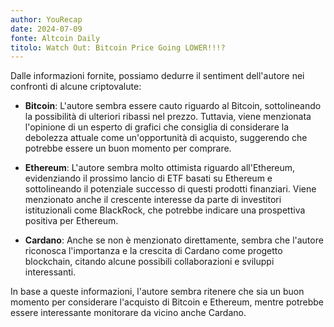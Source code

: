 ```yaml
---
author: YouRecap
date: 2024-07-09
fonte: Altcoin Daily
titolo: Watch Out: Bitcoin Price Going LOWER!!!?
---
```


Dalle informazioni fornite, possiamo dedurre il sentiment dell'autore nei confronti di alcune criptovalute:

- **Bitcoin**: L'autore sembra essere cauto riguardo al Bitcoin, sottolineando la possibilità di ulteriori ribassi nel prezzo. Tuttavia, viene menzionata l'opinione di un esperto di grafici che consiglia di considerare la debolezza attuale come un'opportunità di acquisto, suggerendo che potrebbe essere un buon momento per comprare.
  
- **Ethereum**: L'autore sembra molto ottimista riguardo all'Ethereum, evidenziando il prossimo lancio di ETF basati su Ethereum e sottolineando il potenziale successo di questi prodotti finanziari. Viene menzionato anche il crescente interesse da parte di investitori istituzionali come BlackRock, che potrebbe indicare una prospettiva positiva per Ethereum.

- **Cardano**: Anche se non è menzionato direttamente, sembra che l'autore riconosca l'importanza e la crescita di Cardano come progetto blockchain, citando alcune possibili collaborazioni e sviluppi interessanti.

In base a queste informazioni, l'autore sembra ritenere che sia un buon momento per considerare l'acquisto di Bitcoin e Ethereum, mentre potrebbe essere interessante monitorare da vicino anche Cardano.
